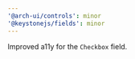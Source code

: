 ```yaml
---
'@arch-ui/controls': minor
'@keystonejs/fields': minor
---
```


Improved a11y for the `Checkbox` field.
